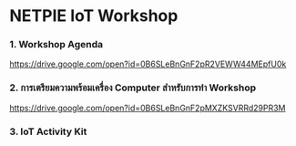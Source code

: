 # NETPIE IoT Workshop

### 1. Workshop Agenda
https://drive.google.com/open?id=0B6SLeBnGnF2pR2VEWW44MEpfU0k

### 2. การเตรียมความพร้อมเครื่อง Computer สำหรับการทำ Workshop
https://drive.google.com/open?id=0B6SLeBnGnF2pMXZKSVRRd29PR3M

### 3. IoT Activity Kit